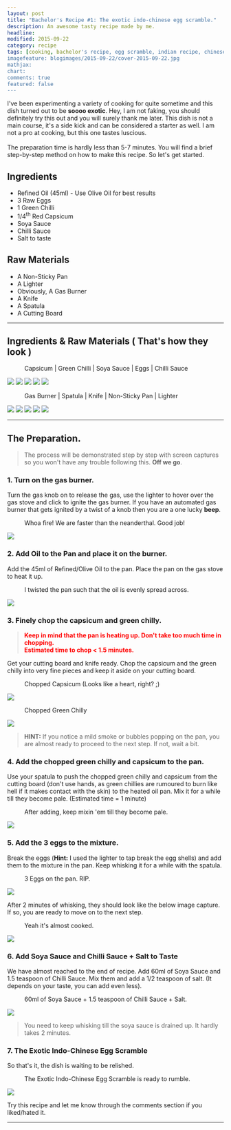 ```yaml
---
layout: post
title: "Bachelor's Recipe #1: The exotic indo-chinese egg scramble."
description: An awesome tasty recipe made by me.
headline: 
modified: 2015-09-22
category: recipe
tags: [cooking, bachelor's recipe, egg scramble, indian recipe, chinese recipe ]
imagefeature: blogimages/2015-09-22/cover-2015-09-22.jpg
mathjax: 
chart: 
comments: true
featured: false
---
```



I've been experimenting a variety of cooking for quite sometime and this dish turned out to be **soooo exotic**. Hey, I am not faking, you should definitely try this out and you will surely thank me later. This dish is not a main course, it's a side kick and can be considered a starter as well. I am not a pro at cooking, but this one tastes luscious.<br><br> The preparation time is hardly less than 5-7 minutes. You will find a brief step-by-step method on how to make this recipe. So let's get started.

## Ingredients

- Refined Oil (45ml) - Use Olive Oil for best results 
- 3 Raw Eggs
- 1 Green Chilli
- 1/4<sup>th</sup> Red Capsicum
- Soya Sauce
- Chilli Sauce
- Salt to taste

 
## Raw Materials

- A Non-Sticky Pan
- A Lighter
- Obviously, A Gas Burner
- A Knife
- A Spatula
- A Cutting Board 

---

## Ingredients & Raw Materials ( That's how they look )


<figure>
	<figcaption>Capsicum | Green Chilli | Soya Sauce | Eggs | Chilli Sauce</figcaption>
</figure>

<img src="/images/blogimages/2015-09-22/capsicum.jpg">
<img src="/images/blogimages/2015-09-22/gchilli.jpg">
<img src="/images/blogimages/2015-09-22/soysauce.jpg">
<img src="/images/blogimages/2015-09-22/eggs.jpg">
<img src="/images/blogimages/2015-09-22/chillisauce.jpg">


<figure>
	<figcaption>Gas Burner | Spatula | Knife | Non-Sticky Pan | Lighter</figcaption>
</figure>

<img src="/images/blogimages/2015-09-22/gasburner.jpg">
<img src="/images/blogimages/2015-09-22/spatula.jpg">
<img src="/images/blogimages/2015-09-22/knife.jpg">
<img src="/images/blogimages/2015-09-22/pan.jpg">
<img src="/images/blogimages/2015-09-22/lighter.jpg">

---

## The Preparation.

> The process will be demonstrated step by step with screen captures so you won't have any trouble following this. **Off we go**.

### 1. Turn on the gas burner.

Turn the gas knob on to release the gas, use the lighter to hover over the gas stove and click to ignite the gas burner. If you have an automated gas burner that gets ignited by a twist of a knob then you are a one lucky **beep**.

<figure>
	<figcaption>Whoa fire! We are faster than the neanderthal. Good job!</figcaption>
</figure>

<img src="/images/blogimages/2015-09-22/gason.jpg">


### 2. Add Oil to the Pan and place it on the burner.

Add the 45ml of Refined/Olive Oil to the pan. Place the pan on the gas stove to heat it up.

<figure>
	<figcaption>I twisted the pan such that the oil is evenly spread across.</figcaption>
</figure>

<img src="/images/blogimages/2015-09-22/oilpan.jpg">


### 3. Finely chop the capsicum and green chilly.

> <font color='red'><b>Keep in mind that the pan is heating up. Don't take too much time in chopping. <br>Estimated time to chop < 1.5 minutes.</b></font>

Get your cutting board and knife ready. Chop the capsicum and the green chilly into very fine pieces and keep it aside on your cutting board. 

<figure>
	<figcaption>Chopped Capsicum (Looks like a heart, right? ;)</figcaption>
</figure>

<img src="/images/blogimages/2015-09-22/chopped_capsicum.jpg">


<figure>
	<figcaption>Chopped Green Chilly</figcaption>
</figure>

<img src="/images/blogimages/2015-09-22/chopped_gchilli.jpg">


> **HINT:** If you notice a mild smoke or bubbles popping on the pan, you are almost ready to proceed to the next step. If not, wait a bit.


### 4. Add the chopped green chilly and capsicum to the pan.

Use your spatula to push the chopped green chilly and capsicum from the cutting board (don't use hands, as green chillies are rumoured to burn like hell if it makes contact with the skin) to the heated oil pan. Mix it for a while till they become pale. (Estimated time = 1 minute)


<figure>
	<figcaption>After adding, keep mixin 'em till they become pale.</figcaption>
</figure>

<img src="/images/blogimages/2015-09-22/capsicum_chilli.jpg">


### 5. Add the 3 eggs to the mixture.

Break the eggs (**Hint:** I used the lighter to tap break the egg shells) and add them to the mixture in the pan. Keep whisking it for a while with the spatula.

<figure>
	<figcaption>3 Eggs on the pan. RIP.</figcaption>
</figure>

<img src="/images/blogimages/2015-09-22/egg_add.jpg">

After 2 minutes of whisking, they should look like the below image capture. If so, you are ready to move on to the next step.

<figure>
	<figcaption>Yeah it's almost cooked.</figcaption>
</figure>

<img src="/images/blogimages/2015-09-22/egg_cooked.jpg">


### 6. Add Soya Sauce and Chilli Sauce + Salt to Taste

We have almost reached to the end of recipe. Add 60ml of Soya Sauce and 1.5 teaspoon of Chilli Sauce. Mix them and add a 1/2 teaspoon of salt. (It depends on your taste, you can add even less).

<figure>
	<figcaption>60ml of Soya Sauce + 1.5 teaspoon of Chilli Sauce + Salt.</figcaption>
</figure>

<img src="/images/blogimages/2015-09-22/pre_end.jpg">


> You need to keep whisking till the soya sauce is drained up. It hardly takes 2 minutes.


### 7. The Exotic Indo-Chinese Egg Scramble

So that's it, the dish is waiting to be relished.

<figure>
	<figcaption>The Exotic Indo-Chinese Egg Scramble is ready to rumble.</figcaption>
</figure>

<img src="/images/blogimages/2015-09-22/final.jpg">


Try this recipe and let me know through the comments section if you liked/hated it.


---
